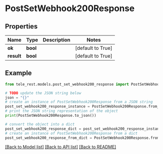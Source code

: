 # PostSetWebhook200Response


## Properties

Name | Type | Description | Notes
------------ | ------------- | ------------- | -------------
**ok** | **bool** |  | [default to True]
**result** | **bool** |  | [default to True]

## Example

```python
from tele_rest.models.post_set_webhook200_response import PostSetWebhook200Response

# TODO update the JSON string below
json = "{}"
# create an instance of PostSetWebhook200Response from a JSON string
post_set_webhook200_response_instance = PostSetWebhook200Response.from_json(json)
# print the JSON string representation of the object
print(PostSetWebhook200Response.to_json())

# convert the object into a dict
post_set_webhook200_response_dict = post_set_webhook200_response_instance.to_dict()
# create an instance of PostSetWebhook200Response from a dict
post_set_webhook200_response_from_dict = PostSetWebhook200Response.from_dict(post_set_webhook200_response_dict)
```
[[Back to Model list]](../README.md#documentation-for-models) [[Back to API list]](../README.md#documentation-for-api-endpoints) [[Back to README]](../README.md)


